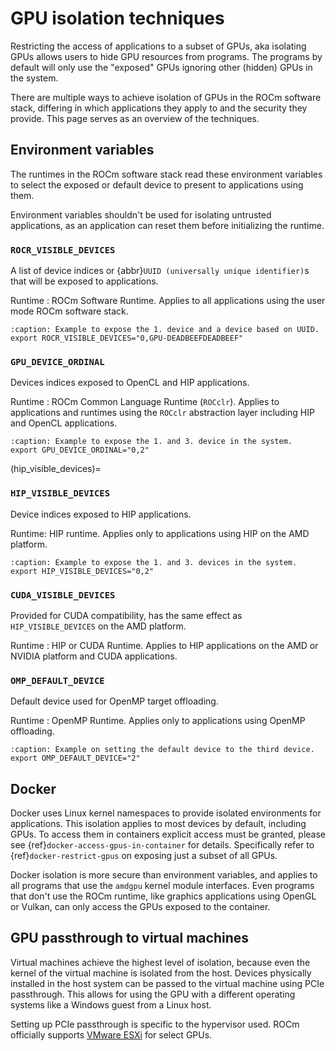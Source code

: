 <head>
  <meta charset="UTF-8">
  <meta name="description" content="GPU isolation techniques">
  <meta name="keywords" content="GPU isolation techniques, UUID, universally unique identifier,
  environment variables, virtual machines">
</head>

# GPU isolation techniques

Restricting the access of applications to a subset of GPUs, aka isolating
GPUs allows users to hide GPU resources from programs. The programs by default
will only use the "exposed" GPUs ignoring other (hidden) GPUs in the system.

There are multiple ways to achieve isolation of GPUs in the ROCm software stack,
differing in which applications they apply to and the security they provide.
This page serves as an overview of the techniques.

## Environment variables

The runtimes in the ROCm software stack read these environment variables to
select the exposed or default device to present to applications using them.

Environment variables shouldn't be used for isolating untrusted applications,
as an application can reset them before initializing the runtime.

### `ROCR_VISIBLE_DEVICES`

A list of device indices or {abbr}`UUID (universally unique identifier)`s
that will be exposed to applications.

Runtime
: ROCm Software Runtime. Applies to all applications using the user mode ROCm
  software stack.

```{code-block} shell
:caption: Example to expose the 1. device and a device based on UUID.
export ROCR_VISIBLE_DEVICES="0,GPU-DEADBEEFDEADBEEF"
```

### `GPU_DEVICE_ORDINAL`

Devices indices exposed to OpenCL and HIP applications.

Runtime
: ROCm Common Language Runtime (`ROCclr`). Applies to applications and runtimes
  using the `ROCclr` abstraction layer including HIP and OpenCL applications.

```{code-block} shell
:caption: Example to expose the 1. and 3. device in the system.
export GPU_DEVICE_ORDINAL="0,2"
```

(hip_visible_devices)=

### `HIP_VISIBLE_DEVICES`

Device indices exposed to HIP applications.

Runtime: HIP runtime. Applies only to applications using HIP on the AMD platform.

```{code-block} shell
:caption: Example to expose the 1. and 3. devices in the system.
export HIP_VISIBLE_DEVICES="0,2"
```

### `CUDA_VISIBLE_DEVICES`

Provided for CUDA compatibility, has the same effect as `HIP_VISIBLE_DEVICES`
on the AMD platform.

Runtime
: HIP or CUDA Runtime. Applies to HIP applications on the AMD or NVIDIA platform
  and CUDA applications.

### `OMP_DEFAULT_DEVICE`

Default device used for OpenMP target offloading.

Runtime
: OpenMP Runtime. Applies only to applications using OpenMP offloading.

```{code-block} shell
:caption: Example on setting the default device to the third device.
export OMP_DEFAULT_DEVICE="2"
```

## Docker

Docker uses Linux kernel namespaces to provide isolated environments for
applications. This isolation applies to most devices by default, including
GPUs. To access them in containers explicit access must be granted, please see
{ref}`docker-access-gpus-in-container` for details.
Specifically refer to {ref}`docker-restrict-gpus` on exposing just a subset
of all GPUs.

Docker isolation is more secure than environment variables, and applies
to all programs that use the `amdgpu` kernel module interfaces.
Even programs that don't use the ROCm runtime, like graphics applications
using OpenGL or Vulkan, can only access the GPUs exposed to the container.

## GPU passthrough to virtual machines

Virtual machines achieve the highest level of isolation, because even the kernel
of the virtual machine is isolated from the host. Devices physically installed
in the host system can be passed to the virtual machine using PCIe passthrough.
This allows for using the GPU with a different operating systems like a Windows
guest from a Linux host.

Setting up PCIe passthrough is specific to the hypervisor used. ROCm officially
supports [VMware ESXi](https://www.vmware.com/products/esxi-and-esx.html)
for select GPUs.

<!--
TODO: This should link to a page about virtualization that explains
      pass-through and SR-IOV and how-tos for maybe `libvirt` and `VMWare`
-->
